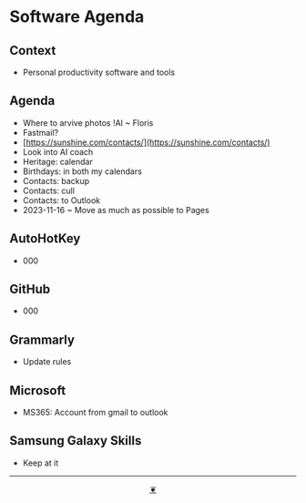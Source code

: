# Software Agenda

## Context

* Personal productivity software and tools

## Agenda

* Where to arvive photos !AI ~ Floris
* Fastmail?
* [https://sunshine.com/contacts/](https://sunshine.com/contacts/)
* Look into AI coach
* Heritage: calendar
* Birthdays: in both my calendars
* Contacts: backup
* Contacts: cull
* Contacts: to Outlook
* 2023-11-16 ~ Move as much as possible to Pages

## AutoHotKey

* 000

## GitHub

* 000

## Grammarly

* Update rules

## Microsoft

* MS365: Account from gmail to outlook

## Samsung Galaxy Skills

* Keep at it

***

<center title="Hello! Click me to go up to the top"><a class="aDingbat" href="javascript:window.main.scrollTo(0,0);">❦</a></center>